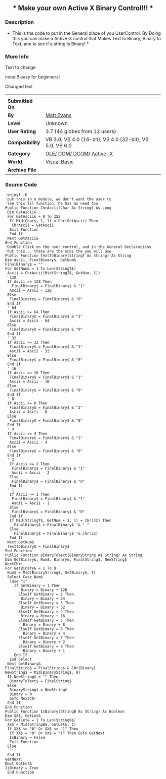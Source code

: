 ﻿<div align="center">

## \* Make your own Active X Binary Control\!\!\! \*


</div>

### Description

* This is the code to put in the General place of you UserControl. By Doing this you can make a Active-X control that Makes Text to Binary, Binary to Text, and to see if a string is Binary! *
 
### More Info
 
Text to change

none!!! easy for beginners!

Changed text


<span>             |<span>
---                |---
**Submitted On**   |
**By**             |[Matt Evans](https://github.com/Planet-Source-Code/PSCIndex/blob/master/ByAuthor/matt-evans.md)
**Level**          |Unknown
**User Rating**    |3.7 (44 globes from 12 users)
**Compatibility**  |VB 3\.0, VB 4\.0 \(16\-bit\), VB 4\.0 \(32\-bit\), VB 5\.0, VB 6\.0
**Category**       |[OLE/ COM/ DCOM/ Active\-X](https://github.com/Planet-Source-Code/PSCIndex/blob/master/ByCategory/ole-com-dcom-active-x__1-29.md)
**World**          |[Visual Basic](https://github.com/Planet-Source-Code/PSCIndex/blob/master/ByWorld/visual-basic.md)
**Archive File**   |[](https://github.com/Planet-Source-Code/matt-evans-make-your-own-active-x-binary-control__1-1653/archive/master.zip)





### Source Code

```
'enjoy! ;D
'put this in a module, we don't want the user to
'see this lil function, he has no need too
Public Function ChrAscii(Char As String) As Long
 Dim GetAscii&
 For GetAscii& = 0 To 255
  If Mid(Char$, 1, 1) = Chr(GetAscii) Then
   ChrAscii = GetAscii
  Exit Function
  End If
 Next GetAscii&
End Function
'Double Click on the user control, and in the General Declarations
'Put this... these are the subs the you will use
Public Function TextToBinary(StringT As String) As String
Dim Ascii, FinalBinary$, GetNum&
FinalBinary$ = ""
For GetNum& = 1 To Len(StringT$)
 Ascii = ChrAscii(Mid(StringT$, GetNum, 1))
' 128
 If Ascii >= 128 Then
   FinalBinary$ = FinalBinary$ & "1"
  Ascii = Ascii - 128
 Else
  FinalBinary$ = FinalBinary$ & "0"
 End If
 ' 64
 If Ascii >= 64 Then
  FinalBinary$ = FinalBinary$ & "1"
  Ascii = Ascii - 64
 Else
  FinalBinary$ = FinalBinary$ & "0"
 End If
 ' 32
 If Ascii >= 32 Then
  FinalBinary$ = FinalBinary$ & "1"
  Ascii = Ascii - 32
 Else
  FinalBinary$ = FinalBinary$ & "0"
 End If
 ' 16
 If Ascii >= 16 Then
  FinalBinary$ = FinalBinary$ & "1"
  Ascii = Ascii - 16
 Else
  FinalBinary$ = FinalBinary$ & "0"
 End If
 ' 8
 If Ascii >= 8 Then
  FinalBinary$ = FinalBinary$ & "1"
  Ascii = Ascii - 8
 Else
  FinalBinary$ = FinalBinary$ & "0"
 End If
 ' 4
 If Ascii >= 4 Then
  FinalBinary$ = FinalBinary$ & "1"
  Ascii = Ascii - 4
 Else
  FinalBinary$ = FinalBinary$ & "0"
 End If
 ' 2
  If Ascii >= 2 Then
   FinalBinary$ = FinalBinary$ & "1"
   Ascii = Ascii - 2
  Else
   FinalBinary$ = FinalBinary$ & "0"
  End If
 ' 1
  If Ascii >= 1 Then
   FinalBinary$ = FinalBinary$ & "1"
   Ascii = Ascii - 1
  Else
   FinalBinary$ = FinalBinary$ & "0"
  End If
  If Mid(StringT$, GetNum + 1, 1) = Chr(32) Then
    FinalBinary$ = FinalBinary$ '& " "
  Else
    FinalBinary$ = FinalBinary$ '& Chr(32)
  End If
 Next GetNum&
 TextToBinary$ = FinalBinary$
End Function
Public Function BinaryToText(BinaryString As String) As String
Dim GetBinary&, Num$, Binary&, FinalString$, NewString$
NextChr:
For GetBinary& = 1 To 8
 Num$ = Mid(BinaryString$, GetBinary&, 1)
 Select Case Num$
  Case "1"
    If GetBinary = 1 Then
       Binary = Binary + 128
      ElseIf GetBinary = 2 Then
       Binary = Binary + 64
      ElseIf GetBinary = 3 Then
       Binary = Binary + 32
      ElseIf GetBinary = 4 Then
       Binary = Binary + 16
      ElseIf GetBinary = 5 Then
        Binary = Binary + 8
      ElseIf GetBinary = 6 Then
        Binary = Binary + 4
      ElseIf GetBinary = 7 Then
        Binary = Binary + 2
      ElseIf GetBinary = 8 Then
        Binary = Binary + 1
    End If
  End Select
 Next GetBinary&
FinalString$ = FinalString$ & Chr(Binary)
NewString$ = Mid(BinaryString$, 9)
 If NewString$ = "" Then
  BinaryToText$ = FinalString$
 Else
  BinaryString$ = NewString$
  Binary = 0
  GoTo NextChr
 End If
End Function
Public Function IsBinary(StringB As String) As Boolean
Dim XX$, GetLet&
For GetLet& = 1 To Len(StringB$)
 XX$ = Mid(StringB$, GetLet&, 1)
 If XX$ <> "0" Or XX$ <> "1" Then
  If XX$ = "0" Or XX$ = "1" Then GoTo GetNext
  IsBinary = False
  Exit Function
 Else
  '''
 End If
GetNext:
Next GetLet&
IsBinary = True
 End Function
```

